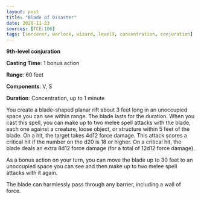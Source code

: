 ```yaml
---
layout: post
title: "Blade of Disaster"
date: 2020-11-23
sources: [TCE.106]
tags: [sorcerer, warlock, wizard, level9, concentration, conjuration]
---
```


**9th-level conjuration**

**Casting Time**: 1 bonus action

**Range**: 60 feet

**Components**: V, S

**Duration**: Concentration, up to 1 minute

You create a blade-shaped planar rift about 3 feet long in an unoccupied space you can see within range. The blade lasts for the duration. When you cast this spell, you can make up to two melee spell attacks with the blade, each one against a creature, loose object, or structure within 5 feet of the blade. On a hit, the target takes 4d12 force damage. This attack scores a critical hit if the number on the d20 is 18 or higher. On a critical hit, the blade deals an extra 8d12 force damage (for a total of 12d12 force damage).

As a bonus action on your turn, you can move the blade up to 30 feet to an unoccupied space you can see and then make up to two melee spell attacks with it again.

The blade can harmlessly pass through any barrier, including a wall of force.
